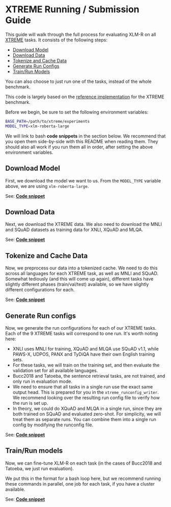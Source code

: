 # XTREME Running / Submission Guide

This guide will walk through the full process for evaluating XLM-R on all [XTREME](https://sites.research.google/xtreme/) tasks. It consists of the following steps:

* [Download Model](#download-model)
* [Download Data](#download-data)
* [Tokenize and Cache Data](#tokenize-and-cache-data)
* [Generate Run Configs](#generate-run-configs)
* [Train/Run Models](#trainrun-models)

You can also choose to just run one of the tasks, instead of the whole benchmark.

This code is largely based on the [reference implementation](https://github.com/google-research/xtreme) for the XTREME benchmark.

Before we begin, be sure to set the following environment variables:
```bash
BASE_PATH=/path/to/xtreme/experiments
MODEL_TYPE=xlm-roberta-large
```

We will link to bash **code snippets** in the section below. We recommend that you open them side-by-side with this README when reading them. They should also all work if you run them all in order, after setting the above environment variables.

## Download Model

First, we download the model we want to us. From the `MODEL_TYPE` variable above, we are using `xlm-roberta-large`.

See: [**Code snippet**](jiant/scripts/benchmark_postproc/subscripts/a_download_model.sh)

## Download Data

Next, we download the XTREME data. We also need to download the MNLI and SQuAD datasets as training data for XNLI, XQuAD and MLQA.

See: [**Code snippet**](jiant/scripts/benchmark_postproc/subscripts/b_download_data.sh)

## Tokenize and Cache Data

Now, we preprocess our data into a tokenized cache. We need to do this across all languages for each XTREME task, as well as MNLI and SQuAD. Somewhat tediously (and this will come up again), different tasks have slightly different phases (train/val/test) available, so we have slightly different configurations for each.

See: [**Code snippet**](jiant/scripts/benchmark_postproc/subscripts/c_tokenize_and_cache.sh)

## Generate Run configs

Now, we generate the run configurations for each of our XTREME tasks. Each of the 9 XTREME tasks will correspond to one run. It's worth noting here:

* XNLI uses MNLI for training, XQuAD and MLQA use SQuAD v1.1, while PAWS-X, UDPOS, PANX and TyDiQA have their own English training sets.
* For these tasks, we will train on the training set, and then evaluate the validation set for all available languages.
* Bucc2018 and Tatoeba, the sentence retrieval tasks, are not trained, and only run in evaluation mode.
* We need to ensure that all tasks in a single run use the exact same output head. This is prepared for you in the `xtreme_runconfig_writer`. We recommend looking over the resulting run config file to verify how the run is set up.
* In theory, we could do XQuAD and MLQA in a single run, since they are both trained on SQuAD and evaluated zero-shot. For simplicity, we will treat them as separate runs. You can combine them into a single run config by modifying the runconfig file.

See: [**Code snippet**](jiant/scripts/benchmark_postproc/subscripts/d_write_configs.sh)

## Train/Run models

Now, we can fine-tune XLM-R on each task (in the cases of Bucc2018 and Tatoeba, we just run evaluation).

We put this in the format for a bash loop here, but we recommend running these commands in parallel, one job for each task, if you have a cluster available.

See: [**Code snippet**](jiant/scripts/benchmark_postproc/subscripts/e_run_models.sh)
